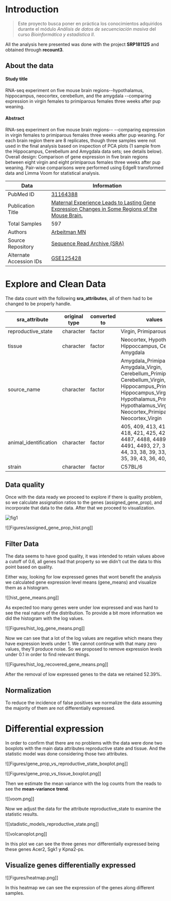 # Introduction

> Este proyecto busca poner en práctica los conocimientos adquiridos durante el módulo _Análisis de datos de secuenciación masiva_ del curso _Bioinformática y estadística II_.




All the analysis here presented was done with the project **SRP181125** and obtained through **recount3**.
## About the data
#### Study title
RNA-seq experiment on five mouse brain regions--hypothalamus, hippocampus, neocortex, cerebellum, and the amygdala --comparing expression in virgin females to primiparous females three weeks after pup weaning.
#### Abstract
RNA-seq experiment on five mouse brain regions-- --comparing expression in virgin females to primiparous females three weeks after pup weaning. For each brain region there are 8 replicates, though three samples were not used in the final analysis based on inspection of PCA plots (1 sample from the Hippocampus, Cerebellum and Amygdala data sets; see details below). Overall design: Comparison of gene expression in five brain regions between eight virgin and eight primiparous females three weeks after pup weaning. Pair-wise comparisons were performed using EdgeR transformed data and Limma Voom for statistical analysis.

| Data | Information |
| ---- | ---- |
| PubMed ID | [31164388](https://www.ncbi.nlm.nih.gov/pubmed/31164388) |
| Publication Title | [Maternal Experience Leads to Lasting Gene Expression Changes in Some Regions of the Mouse Brain.](https://www.ncbi.nlm.nih.gov/pubmed/31164388) |
| Total Samples | 597 |
| Authors | [Arbeitman MN](https://www.refine.bio/search?q=publication_authors%3AArbeitman+MN) |
| Source Repository | [Sequence Read Archive (SRA)](https://www.ebi.ac.uk/ena/data/view/SRP181125) |
| Alternate Accession IDs | [GSE125428](https://www.ncbi.nlm.nih.gov/geo/query/acc.cgi?acc=GSE125428) |


# Explore and Clean Data

The data count with the following **sra_attributes**, all of them had to be changed to be properly handle.

| sra_attribute | original type | converted to | values |
| ---- | ---- | ---- | ---- |
| reproductive_state | character | factor | Virgin, Primiparous |
| tissue | character | factor | Neocortex, Hypothalamus, Hippoccampus, Cerebelum, Amygdala |
| source_name | character | factor | Amygdala_Primiparous, Amygdala_Virgin, Cerebellum_Primiparous, Cerebellum_Virgin, Hippocampus_Primiparous, Hippocampus_Virgin, Hypothalamus_Primiparous, Hypothalamus_Virgin, Neocortex_Primiparous, Neocortex_Virgin |
| animal_identification | character | factor | 405, 409, 413, 414, 415, 418, 421, 425, 427, 4486, 4487, 4488, 4489, 4490, 4491, 4493, 27, 37, 40, 44, 33, 38, 39, 33, 38, 39, 35, 39, 43, 36, 40, 36 |
| strain | character | factor | C57BL/6 |
## Data quality
Once with the data ready we proceed to explore if there is quality problem, so we calculate assignation ratios to the genes (assigned_gene_prop), and incorporate that data to the data. After that we proceed to visualization.

![fig1](assigned_gene_prop_vs_tissue.jpg)

![[Figures/assigned_gene_prop_hist.png]]
## Filter Data
The data seems to have good quality, it was intended to retain values above a cutoff of 0.6, all genes had that property so we didn't cut the data to this point based on quality.

Either way, looking for low expressed genes that wont benefit the analysis we calculated gene expression level means (gene_means) and visualize them as a histogram.

![[hist_gene_means.png]]

As expected too many genes were under low expressed and was hard to see the real nature of the distribution. To provide a bit more information we did the histogram with the log values.

![[Figures/hist_log_gene_means.png]]

Now we can see that a lot of the log values are negative which means they have expression levels under 1. We cannot continue with that many zero values, they'll produce noise. So we proposed to remove expression levels under 0.1 in order to find relevant things.

![[Figures/hist_log_recovered_gene_means.png]]

After the removal of low expressed genes to the data we retained 52.39%.
## Normalization

To reduce the incidence of false positives we normalize the data assuming the majority of them are not differentially expressed.

# Differential expression
In order to confirm that there are no problems with the data were done two boxplots with the main data attributes reproductive state and tissue. And the statistic model was done considering those two attributes.

![[Figures/gene_prop_vs_reproductive_state_boxplot.png]]

![[Figures/gene_prop_vs_tissue_boxplot.png]]

Then we estimate the mean variance with the log counts from the reads to see the **mean-variance trend**.

![[voom.png]]

Now we adjust the data for the attribute reproductive_state to examine the statistic results.

![[stadistic_models_reproductive_state.png]]

![[volcanoplot.png]]

In this plot we can see the three genes mor differentially expressed being these genes Acer2, Sgk1 y Kpna2-ps.
## Visualize genes differentially expressed

![[Figures/heatmap.png]]

In this heatmap we can see the expression of the genes along different samples.

